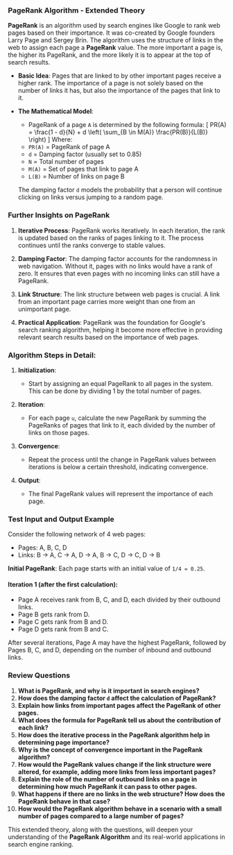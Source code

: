 ### **PageRank Algorithm - Extended Theory**

**PageRank** is an algorithm used by search engines like Google to rank web pages based on their importance. It was co-created by Google founders Larry Page and Sergey Brin. The algorithm uses the structure of links in the web to assign each page a **PageRank** value. The more important a page is, the higher its PageRank, and the more likely it is to appear at the top of search results.

- **Basic Idea**: Pages that are linked to by other important pages receive a higher rank. The importance of a page is not solely based on the number of links it has, but also the importance of the pages that link to it.
  
- **The Mathematical Model**: 
   - PageRank of a page `A` is determined by the following formula:
   \[
   PR(A) = \frac{1 - d}{N} + d \left( \sum_{B \in M(A)} \frac{PR(B)}{L(B)} \right)
   \]
   Where:
   - `PR(A)` = PageRank of page A
   - `d` = Damping factor (usually set to 0.85)
   - `N` = Total number of pages
   - `M(A)` = Set of pages that link to page A
   - `L(B)` = Number of links on page B
   
   The damping factor `d` models the probability that a person will continue clicking on links versus jumping to a random page.

### **Further Insights on PageRank**

1. **Iterative Process**: PageRank works iteratively. In each iteration, the rank is updated based on the ranks of pages linking to it. The process continues until the ranks converge to stable values.

2. **Damping Factor**: The damping factor accounts for the randomness in web navigation. Without it, pages with no links would have a rank of zero. It ensures that even pages with no incoming links can still have a PageRank.

3. **Link Structure**: The link structure between web pages is crucial. A link from an important page carries more weight than one from an unimportant page.

4. **Practical Application**: PageRank was the foundation for Google's search ranking algorithm, helping it become more effective in providing relevant search results based on the importance of web pages.

### **Algorithm Steps in Detail**:

1. **Initialization**:
   - Start by assigning an equal PageRank to all pages in the system. This can be done by dividing 1 by the total number of pages.

2. **Iteration**:
   - For each page `u`, calculate the new PageRank by summing the PageRanks of pages that link to it, each divided by the number of links on those pages.
   
3. **Convergence**:
   - Repeat the process until the change in PageRank values between iterations is below a certain threshold, indicating convergence.

4. **Output**:
   - The final PageRank values will represent the importance of each page.

### **Test Input and Output Example**

Consider the following network of 4 web pages:
- Pages: A, B, C, D
- Links: B → A, C → A, D → A, B → C, D → C, D → B

**Initial PageRank**: Each page starts with an initial value of `1/4 = 0.25`.

#### **Iteration 1** (after the first calculation):
- Page A receives rank from B, C, and D, each divided by their outbound links.
- Page B gets rank from D.
- Page C gets rank from B and D.
- Page D gets rank from B and C.

After several iterations, Page A may have the highest PageRank, followed by Pages B, C, and D, depending on the number of inbound and outbound links.

### **Review Questions**

1. **What is PageRank, and why is it important in search engines?**
2. **How does the damping factor `d` affect the calculation of PageRank?**
3. **Explain how links from important pages affect the PageRank of other pages.**
4. **What does the formula for PageRank tell us about the contribution of each link?**
5. **How does the iterative process in the PageRank algorithm help in determining page importance?**
6. **Why is the concept of convergence important in the PageRank algorithm?**
7. **How would the PageRank values change if the link structure were altered, for example, adding more links from less important pages?**
8. **Explain the role of the number of outbound links on a page in determining how much PageRank it can pass to other pages.**
9. **What happens if there are no links in the web structure? How does the PageRank behave in that case?**
10. **How would the PageRank algorithm behave in a scenario with a small number of pages compared to a large number of pages?**

This extended theory, along with the questions, will deepen your understanding of the **PageRank Algorithm** and its real-world applications in search engine ranking.